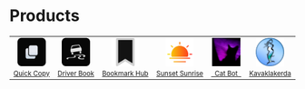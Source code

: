 <h1>Products</h1>
  
<table>
  <td align="center" border="0">
    <a href="https://play.google.com/store/apps/details?id=com.Kaosc.quickcopy">
      <kbd>
        <img
          height="50" 
          width="50"
          src="https://raw.githubusercontent.com/Kaosc/product-assets/main/products/quickcopy/logo.png"
         />
      </kbd>
      <br />
      <small>Quick Copy</small>
    </a>
  </td>

  <td align="center">
    <a href="https://play.google.com/store/apps/details?id=com.Kaosc.SrcKitab">
      <kbd>
        <img
          height="50" 
          width="50"
          src="https://raw.githubusercontent.com/Kaosc/product-assets/main/products/driverbook/logo.png"
        /> 
      </kbd>
      <br>
      <small>Driver Book</small>
    </a>
  </td>

  <td align="center">
    <a href="https://chrome.google.com/webstore/detail/bookmark-hub/eikgkolbokmiboemcnhdpfcpnilkomhd">
      <kbd>
        <img
          height="50" 
          width="50"
          src="https://raw.githubusercontent.com/Kaosc/product-assets/main/products/bookmarkhub/logo.png"
        /> 
      </kbd>
      <br />
      <small>Bookmark Hub</small>
    </a>
  </td>

  <td align="center">
    <a href="https://chrome.google.com/webstore/detail/sunset-sunrise/gkfelccnlfiipepkjfmgbkaebppelfma">
      <kbd>
        <img
          height="50" 
          width="50"
          src="https://raw.githubusercontent.com/Kaosc/product-assets/main/products/sunsetsunrise/logo.png"
        /> 
      </kbd>
      <br />
      <small>Sunset Sunrise</small>
    </a>
  </td>
  
  <td align="center">
    <a href="https://top.gg/bot/1052869011366477844">
      <kbd>
        <img
          height="50" 
          width="50"
          src="https://raw.githubusercontent.com/Kaosc/product-assets/main/products/catbot/logo.png"
        />
      </kbd>
      <br>
      <small>  Cat Bot  </small>
    </a>
  </td>

  <td align="center">
    <a href="https://kavaklakerda.vercel.app">
      <kbd>
        <img
          height="50" 
          width="50"
          src="https://raw.githubusercontent.com/Kaosc/product-assets/main/products/kavaklakerda/logo.png"
        /> 
      </kbd>
      <br>
      <small>Kavaklakerda</small>
    </a>
  </td>

  <td align="center">
    <a href="https://marketplace.visualstudio.com/items?itemName=Kaosc.hyle">
      <kbd> 
        <img 
          height="50" 
          width="50"
          src="https://raw.githubusercontent.com/Kaosc/product-assets/main/products/hyletheme/logo.png" /> 
      </kbd>
      <br />
      <small>Hyle Theme</small>
    </a>
  </td>
</table>
